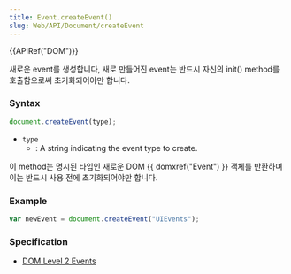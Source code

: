 ```yaml
---
title: Event.createEvent()
slug: Web/API/Document/createEvent
---
```


{{APIRef("DOM")}}

새로운 event를 생성합니다, 새로 만들어진 event는 반드시 자신의 init() method를 호출함으로써 초기화되어야만 합니다.

### Syntax

```js
document.createEvent(type);
```

- `type`
  - : A string indicating the event type to create.

이 method는 명시된 타입인 새로운 DOM {{ domxref("Event") }} 객체를 반환하며 이는 반드시 사용 전에 초기화되어야만 합니다.

### Example

```js
var newEvent = document.createEvent("UIEvents");
```

### Specification

- [DOM Level 2 Events](http://www.w3.org/TR/DOM-Level-2-Events/events.html#Events-document)
